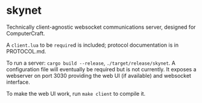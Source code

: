 # skynet
Technically client-agnostic websocket communications server, designed for ComputerCraft.

A `client.lua` to be `require`d is included; protocol documentation is in PROTOCOL.md.

To run a server: `cargo build --release`, `./target/release/skynet`. 
A configuration file will eventually be required but is not currently. 
It exposes a webserver on port 3030 providing the web UI (if available) and websocket interface.

To make the web UI work, run `make client` to compile it.